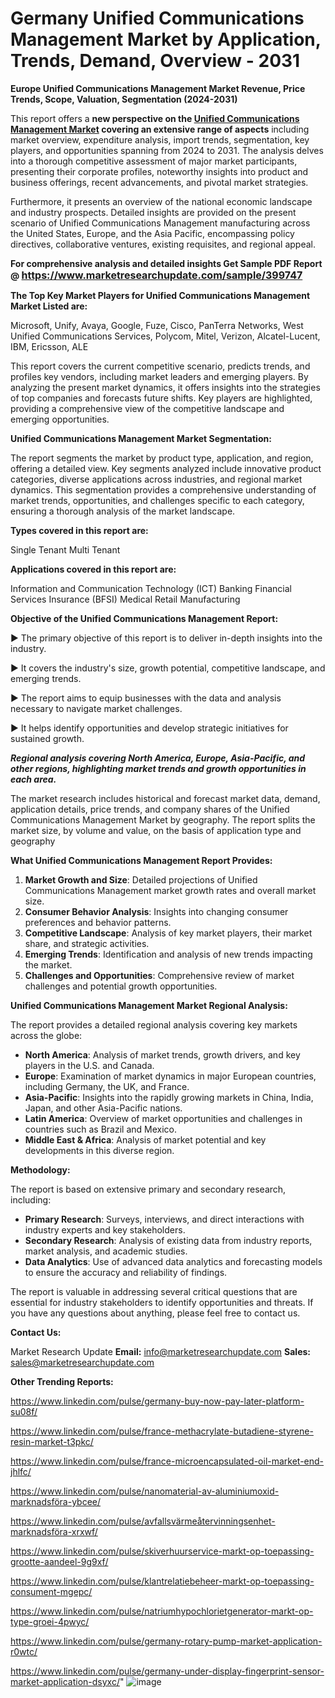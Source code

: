 # Germany Unified Communications Management Market by Application, Trends, Demand, Overview - 2031

<strong>Europe Unified Communications Management Market Revenue, Price Trends, Scope, Valuation, Segmentation (2024-2031)</strong>

This report offers a <strong>new perspective on the <a href=https://www.marketresearchupdate.com/sample/399747>Unified Communications Management Market</a> covering an extensive range of aspects</strong> including market overview, expenditure analysis, import trends, segmentation, key players, and opportunities spanning from 2024 to 2031. The analysis delves into a thorough competitive assessment of major market participants, presenting their corporate profiles, noteworthy insights into product and business offerings, recent advancements, and pivotal market strategies.

Furthermore, it presents an overview of the national economic landscape and industry prospects. Detailed insights are provided on the present scenario of Unified Communications Management manufacturing across the United States, Europe, and the Asia Pacific, encompassing policy directives, collaborative ventures, existing requisites, and regional appeal.

<strong>For comprehensive analysis and detailed insights Get Sample PDF Report @ <a href=https://www.marketresearchupdate.com/sample/399747><font size=3 color=#0000ff>https://www.marketresearchupdate.com/sample/399747</font></a></strong>

<strong>The Top Key Market Players for Unified Communications Management Market Listed are:</strong>

Microsoft, Unify, Avaya, Google, Fuze, Cisco, PanTerra Networks, West Unified Communications Services, Polycom, Mitel, Verizon, Alcatel-Lucent, IBM, Ericsson, ALE

This report covers the current competitive scenario, predicts trends, and profiles key vendors, including market leaders and emerging players. By analyzing the present market dynamics, it offers insights into the strategies of top companies and forecasts future shifts. Key players are highlighted, providing a comprehensive view of the competitive landscape and emerging opportunities.

<strong>Unified Communications Management Market Segmentation:</strong>

The report segments the market by product type, application, and region, offering a detailed view. Key segments analyzed include innovative product categories, diverse applications across industries, and regional market dynamics. This segmentation provides a comprehensive understanding of market trends, opportunities, and challenges specific to each category, ensuring a thorough analysis of the market landscape.

<strong>Types covered in this report are:</strong>

Single Tenant
Multi Tenant

<strong>Applications covered in this report are:</strong>

Information and Communication Technology (ICT)
Banking
Financial Services
Insurance (BFSI)
Medical
Retail
Manufacturing

<strong>Objective of the Unified Communications Management Report:</strong>

▶ The primary objective of this report is to deliver in-depth insights into the industry.

▶ It covers the industry's size, growth potential, competitive landscape, and emerging trends.

▶ The report aims to equip businesses with the data and analysis necessary to navigate market challenges.

▶ It helps identify opportunities and develop strategic initiatives for sustained growth.

<strong><em>Regional analysis covering North America, Europe, Asia-Pacific, and other regions, highlighting market trends and growth opportunities in each area.</em></strong>

The market research includes historical and forecast market data, demand, application details, price trends, and company shares of the Unified Communications Management Market by geography. The report splits the market size, by volume and value, on the basis of application type and geography

<strong>What Unified Communications Management Report Provides:</strong>
<ol>
  <li><strong>Market Growth and Size</strong>: Detailed projections of Unified Communications Management market growth rates and overall market size.</li>
  <li><strong>Consumer Behavior Analysis</strong>: Insights into changing consumer preferences and behavior patterns.</li>
  <li><strong>Competitive Landscape</strong>: Analysis of key market players, their market share, and strategic activities.</li>
  <li><strong>Emerging Trends</strong>: Identification and analysis of new trends impacting the market.</li>
  <li><strong>Challenges and Opportunities</strong>: Comprehensive review of market challenges and potential growth opportunities.</li>
</ol>

<strong>Unified Communications Management Market Regional Analysis:</strong>

The report provides a detailed regional analysis covering key markets across the globe:
<ul>
  <li><strong>North America</strong>: Analysis of market trends, growth drivers, and key players in the U.S. and Canada.</li>
  <li><strong>Europe</strong>: Examination of market dynamics in major European countries, including Germany, the UK, and France.</li>
  <li><strong>Asia-Pacific</strong>: Insights into the rapidly growing markets in China, India, Japan, and other Asia-Pacific nations.</li>
  <li><strong>Latin America</strong>: Overview of market opportunities and challenges in countries such as Brazil and Mexico.</li>
  <li><strong>Middle East &amp; Africa</strong>: Analysis of market potential and key developments in this diverse region.</li>
</ul>

<strong>Methodology:</strong>

The report is based on extensive primary and secondary research, including:
<ul>
  <li><strong>Primary Research</strong>: Surveys, interviews, and direct interactions with industry experts and key stakeholders.</li>
  <li><strong>Secondary Research</strong>: Analysis of existing data from industry reports, market analysis, and academic studies.</li>
  <li><strong>Data Analytics</strong>: Use of advanced data analytics and forecasting models to ensure the accuracy and reliability of findings.</li>
</ul>
The report is valuable in addressing several critical questions that are essential for industry stakeholders to identify opportunities and threats. If you have any questions about anything, please feel free to contact us.

<strong>Contact Us:</strong>

Market Research Update
<strong>Email:</strong> info@marketresearchupdate.com
<strong>Sales:</strong> sales@marketresearchupdate.com

<strong>Other Trending Reports:</strong>

<a href=https://www.linkedin.com/pulse/germany-buy-now-pay-later-platform-su08f/>https://www.linkedin.com/pulse/germany-buy-now-pay-later-platform-su08f/</a>

<a href=https://www.linkedin.com/pulse/france-methacrylate-butadiene-styrene-resin-market-t3pkc/>https://www.linkedin.com/pulse/france-methacrylate-butadiene-styrene-resin-market-t3pkc/</a>

<a href=https://www.linkedin.com/pulse/france-microencapsulated-oil-market-end-jhlfc/>https://www.linkedin.com/pulse/france-microencapsulated-oil-market-end-jhlfc/</a>

<a href=https://www.linkedin.com/pulse/nanomaterial-av-aluminiumoxid-marknadsföra-ybcee/>https://www.linkedin.com/pulse/nanomaterial-av-aluminiumoxid-marknadsföra-ybcee/</a>

<a href=https://www.linkedin.com/pulse/avfallsvärmeåtervinningsenhet-marknadsföra-xrxwf/>https://www.linkedin.com/pulse/avfallsvärmeåtervinningsenhet-marknadsföra-xrxwf/</a>

<a href=https://www.linkedin.com/pulse/skiverhuurservice-markt-op-toepassing-grootte-aandeel-9g9xf/>https://www.linkedin.com/pulse/skiverhuurservice-markt-op-toepassing-grootte-aandeel-9g9xf/</a>

<a href=https://www.linkedin.com/pulse/klantrelatiebeheer-markt-op-toepassing-consument-mgepc/>https://www.linkedin.com/pulse/klantrelatiebeheer-markt-op-toepassing-consument-mgepc/</a>

<a href=https://www.linkedin.com/pulse/natriumhypochlorietgenerator-markt-op-type-groei-4pwyc/>https://www.linkedin.com/pulse/natriumhypochlorietgenerator-markt-op-type-groei-4pwyc/</a>

<a href=https://www.linkedin.com/pulse/germany-rotary-pump-market-application-r0wtc/>https://www.linkedin.com/pulse/germany-rotary-pump-market-application-r0wtc/</a>

<a href=https://www.linkedin.com/pulse/germany-under-display-fingerprint-sensor-market-application-dsyxc/>https://www.linkedin.com/pulse/germany-under-display-fingerprint-sensor-market-application-dsyxc/</a>"
![image](https://github.com/user-attachments/assets/a3286a98-fe09-4c2c-a972-bc985e9f815c)
